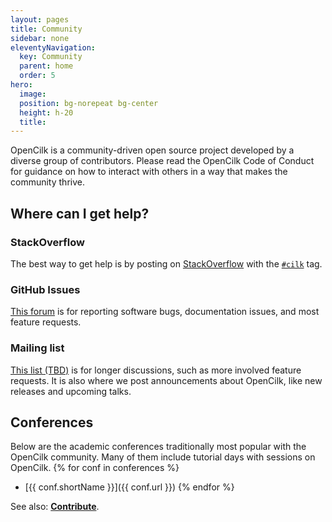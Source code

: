 ```yaml
---
layout: pages
title: Community
sidebar: none
eleventyNavigation:
  key: Community
  parent: home
  order: 5
hero:
  image: 
  position: bg-norepeat bg-center
  height: h-20
  title: 
---
```


OpenCilk is a community-driven open source project developed by a diverse group of contributors. Please read the OpenCilk Code of Conduct for guidance on how to interact with others in a way that makes the community thrive.

## Where can I get help?

### StackOverflow
The best way to get help is by posting on [StackOverflow](https://stackoverflow.com/) with the <a href="https://stackoverflow.com/questions/tagged/cilk"><code>#cilk</code></a> tag.

### GitHub Issues
[This forum](https://github.com/OpenCilk/opencilk-project/issues) is for reporting software bugs, documentation issues, and most feature requests.

### Mailing list
[This list (TBD)](#) is for longer discussions, such as more involved feature requests. It is also where we post announcements about OpenCilk, like new releases and upcoming talks. 

## Conferences
Below are the academic conferences traditionally most popular with the OpenCilk community. Many of them include tutorial days with sessions on OpenCilk.
{% for conf in  conferences %}
 - [{{ conf.shortName }}]({{ conf.url }})
{% endfor %}



See also: **[Contribute](../contribute)**.


